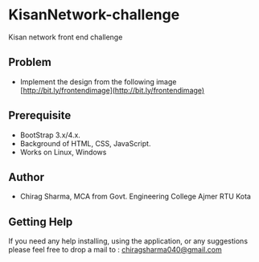 # KisanNetwork-challenge
Kisan network front end challenge

## Problem

- Implement the design from the following image [http://bit.ly/frontendimage](http://bit.ly/frontendimage)


## Prerequisite
- BootStrap 3.x/4.x. 
- Background of HTML, CSS, JavaScript.
- Works on Linux, Windows

## Author

- Chirag Sharma,
  MCA from Govt. Engineering College Ajmer
  RTU Kota


## Getting Help

If you need any help installing, using the application, or any suggestions please feel free to drop a mail to :
chiragsharma040@gmail.com
